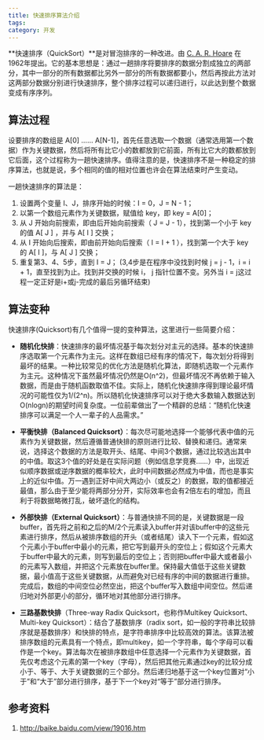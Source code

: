 ```yaml
---
title: 快速排序算法介绍
tags:
category: 开发
---
```


**快速排序（QuickSort）**是对冒泡排序的一种改进。由 [C. A. R. Hoare](https://baike.baidu.com/item/托尼·霍尔/65848?fr=aladdin) 在1962年提出。它的基本思想是：通过一趟排序将要排序的数据分割成独立的两部分，其中一部分的所有数据都比另外一部分的所有数据都要小，然后再按此方法对这两部分数据分别进行快速排序，整个排序过程可以递归进行，以此达到整个数据变成有序序列。

## 算法过程

设要排序的数组是 A[0] …… A[N-1]，首先任意选取一个数据（通常选用第一个数据）作为关键数据，然后将所有比它小的数都放到它前面，所有比它大的数都放到它后面，这个过程称为一趟快速排序。值得注意的是，快速排序不是一种稳定的排序算法，也就是说，多个相同的值的相对位置也许会在算法结束时产生变动。

一趟快速排序的算法是：

1. 设置两个变量 I、J，排序开始的时候：I = 0，J = N - 1；
2. 以第一个数组元素作为关键数据，赋值给 key，即 key = A[0]；
3. 从 J 开始向前搜索，即由后开始向前搜索（ J = J - 1），找到第一个小于 key 的值 A[ J ] ，并与 A[ I ] 交换；
4. 从 I 开始向后搜索，即由前开始向后搜索（ I = I + 1 ），找到第一个大于 key 的 A[ I ]，与 A[ J ] 交换；
5. 重复第3、4、5步，直到 I = J； (3,4步是在程序中没找到时候 j = j - 1，i = i + 1，直至找到为止。找到并交换的时候 i， j 指针位置不变。另外当 i = j这过程一定正好是i+或j-完成的最后另循环结束)

## 算法变种

快速排序(Quicksort)有几个值得一提的变种算法，这里进行一些简要介绍：

* **随机化快排**：快速排序的最坏情况基于每次划分对主元的选择。基本的快速排序选取第一个元素作为主元。这样在数组已经有序的情况下，每次划分将得到最坏的结果。一种比较常见的优化方法是随机化算法，即随机选取一个元素作为主元。这种情况下虽然最坏情况仍然是O(n^2)，但最坏情况不再依赖于输入数据，而是由于随机函数取值不佳。实际上，随机化快速排序得到理论最坏情况的可能性仅为1/(2^n)。所以随机化快速排序可以对于绝大多数输入数据达到O(nlogn)的期望时间复杂度。一位前辈做出了一个精辟的总结：“随机化快速排序可以满足一个人一辈子的人品需求。”

* **平衡快排（Balanced Quicksort）**：每次尽可能地选择一个能够代表中值的元素作为关键数据，然后遵循普通快排的原则进行比较、替换和递归。通常来说，选择这个数据的方法是取开头、结尾、中间3个数据，通过比较选出其中的中值。取这3个值的好处是在实际问题（例如信息学竞赛……）中，出现近似顺序数据或逆序数据的概率较大，此时中间数据必然成为中值，而也是事实上的近似中值。万一遇到正好中间大两边小（或反之）的数据，取的值都接近最值，那么由于至少能将两部分分开，实际效率也会有2倍左右的增加，而且利于将数据略微打乱，破坏退化的结构。

* **外部快排（External Quicksort）**：与普通快排不同的是，关键数据是一段buffer，首先将之前和之后的M/2个元素读入buffer并对该buffer中的这些元素进行排序，然后从被排序数组的开头（或者结尾）读入下一个元素，假如这个元素小于buffer中最小的元素，把它写到最开头的空位上；假如这个元素大于buffer中最大的元素，则写到最后的空位上；否则把buffer中最大或者最小的元素写入数组，并把这个元素放在buffer里。保持最大值低于这些关键数据，最小值高于这些关键数据，从而避免对已经有序的中间的数据进行重排。完成后，数组的中间空位必然空出，把这个buffer写入数组中间空位。然后递归地对外部更小的部分，循环地对其他部分进行排序。

* **三路基数快排**（Three-way Radix Quicksort，也称作Multikey Quicksort、Multi-key Quicksort）：结合了基数排序（radix sort，如一般的字符串比较排序就是基数排序）和快排的特点，是字符串排序中比较高效的算法。该算法被排序数组的元素具有一个特点，即multikey，如一个字符串，每个字母可以看作是一个key。算法每次在被排序数组中任意选择一个元素作为关键数据，首先仅考虑这个元素的第一个key（字母），然后把其他元素通过key的比较分成小于、等于、大于关键数据的三个部分。然后递归地基于这一个key位置对“小于”和“大于”部分进行排序，基于下一个key对“等于”部分进行排序。

## 参考资料

1. http://baike.baidu.com/view/19016.htm

